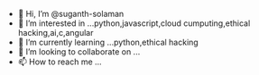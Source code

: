 - 👋 Hi, I’m @suganth-solaman
- 👀 I’m interested in ...python,javascript,cloud cumputing,ethical hacking,ai,c,angular
- 🌱 I’m currently learning ...python,ethical hacking
- 💞️ I’m looking to collaborate on ...
- 📫 How to reach me ...

<!---
suganth-solaman/suganth-solaman is a ✨ special ✨ repository because its `README.md` (this file) appears on your GitHub profile.
You can click the Preview link to take a look at your changes.
--->
